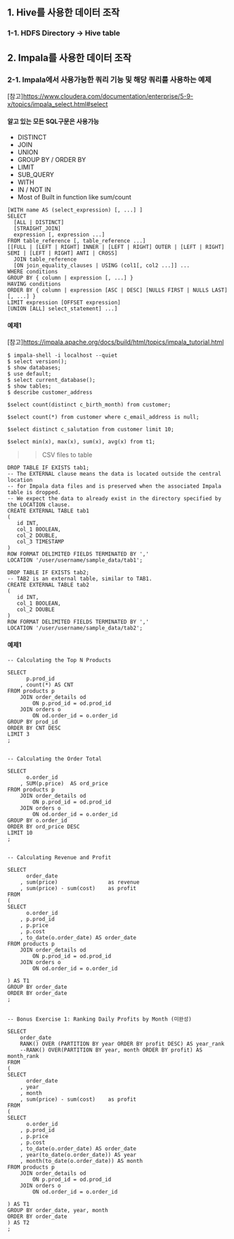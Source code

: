 ## 1. Hive를 사용한 데이터 조작

### 1-1. HDFS Directory -> Hive table



## 2. Impala를 사용한 데이터 조작

### 2-1. Impala에서 사용가능한 쿼리 기능 및 해당 쿼리를 사용하는 예제 
[참고]https://www.cloudera.com/documentation/enterprise/5-9-x/topics/impala_select.html#select

#### 알고 있는 모든 SQL구문은 사용가능

<ul>
 <li> DISTINCT </li>
 <li> JOIN </li>
 <li> UNION </li>
 <li> GROUP BY / ORDER  BY </li>
 <li> LIMIT </li>  
 <li> SUB_QUERY </li>  
 <li> WITH </li>  
 <li> IN / NOT IN </li>  
 <li> Most of Built in function like sum/count </li> 
</ul>

```
[WITH name AS (select_expression) [, ...] ]
SELECT
  [ALL | DISTINCT]
  [STRAIGHT_JOIN]
  expression [, expression ...]
FROM table_reference [, table_reference ...]
[[FULL | [LEFT | RIGHT] INNER | [LEFT | RIGHT] OUTER | [LEFT | RIGHT] SEMI | [LEFT | RIGHT] ANTI | CROSS]
  JOIN table_reference
  [ON join_equality_clauses | USING (col1[, col2 ...]] ...
WHERE conditions
GROUP BY { column | expression [, ...] }
HAVING conditions
ORDER BY { column | expression [ASC | DESC] [NULLS FIRST | NULLS LAST] [, ...] }
LIMIT expression [OFFSET expression]
[UNION [ALL] select_statement] ...]
```

#### 예제1
[참고]https://impala.apache.org/docs/build/html/topics/impala_tutorial.html

```
$ impala-shell -i localhost --quiet
$ select version();
$ show databases;
$ use default;
$ select current_database();
$ show tables;
$ describe customer_address

$select count(distinct c_birth_month) from customer;

$select count(*) from customer where c_email_address is null;

$select distinct c_salutation from customer limit 10;

$select min(x), max(x), sum(x), avg(x) from t1;
```

>>CSV files to table
```
DROP TABLE IF EXISTS tab1;
-- The EXTERNAL clause means the data is located outside the central location
-- for Impala data files and is preserved when the associated Impala table is dropped.
-- We expect the data to already exist in the directory specified by the LOCATION clause.
CREATE EXTERNAL TABLE tab1
(
   id INT,
   col_1 BOOLEAN,
   col_2 DOUBLE,
   col_3 TIMESTAMP
)
ROW FORMAT DELIMITED FIELDS TERMINATED BY ','
LOCATION '/user/username/sample_data/tab1';

DROP TABLE IF EXISTS tab2;
-- TAB2 is an external table, similar to TAB1.
CREATE EXTERNAL TABLE tab2
(
   id INT,
   col_1 BOOLEAN,
   col_2 DOUBLE
)
ROW FORMAT DELIMITED FIELDS TERMINATED BY ','
LOCATION '/user/username/sample_data/tab2';
```


#### 예제1


```
-- Calculating the Top N Products
 
SELECT 
      p.prod_id
    , count(*) AS CNT
FROM products p     
    JOIN order_details od
        ON p.prod_id = od.prod_id
    JOIN orders o
        ON od.order_id = o.order_id
GROUP BY prod_id
ORDER BY CNT DESC
LIMIT 3
;
 
 
-- Calculating the Order Total
 
SELECT 
      o.order_id
    , SUM(p.price)  AS ord_price
FROM products p     
    JOIN order_details od
        ON p.prod_id = od.prod_id
    JOIN orders o
        ON od.order_id = o.order_id
GROUP BY o.order_id
ORDER BY ord_price DESC
LIMIT 10
;
 
 
-- Calculating Revenue and Profit
 
SELECT
      order_date
    , sum(price)                as revenue               
    , sum(price) - sum(cost)    as profit 
FROM
(
SELECT 
      o.order_id
    , p.prod_id
    , p.price               
    , p.cost                
    , to_date(o.order_date) AS order_date
FROM products p     
    JOIN order_details od
        ON p.prod_id = od.prod_id
    JOIN orders o
        ON od.order_id = o.order_id
        
) AS T1
GROUP BY order_date
ORDER BY order_date
;
 
 
-- Bonus Exercise 1: Ranking Daily Profits by Month (미완성)
 
SELECT
	order_date
	RANK() OVER (PARTITION BY year ORDER BY profit DESC) AS year_rank
	--RANK() OVER(PARTITION BY year, month ORDER BY profit) AS month_rank
FROM
(
SELECT
      order_date
    , year
    , month           
    , sum(price) - sum(cost)    as profit 
FROM
(
SELECT 
      o.order_id
    , p.prod_id
    , p.price               
    , p.cost                
    , to_date(o.order_date) AS order_date
    , year(to_date(o.order_date)) AS year
    , month(to_date(o.order_date)) AS month
FROM products p     
    JOIN order_details od
        ON p.prod_id = od.prod_id
    JOIN orders o
        ON od.order_id = o.order_id
        
) AS T1
GROUP BY order_date, year, month
ORDER BY order_date
) AS T2
;
```

